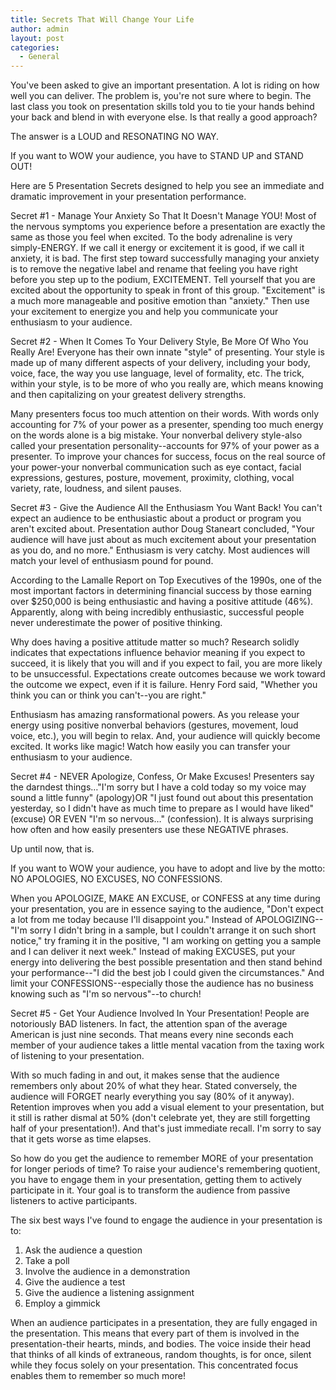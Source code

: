 ```yaml
---
title: Secrets That Will Change Your Life
author: admin
layout: post
categories:
  - General
---
```

You've been asked to give an important presentation. A lot is riding on how well you can deliver. The problem is,
you're not sure where to begin. The last class you took on presentation skills told you to tie your hands behind your back and blend in with everyone else. Is that really a
good approach? 

The answer is a LOUD and RESONATING NO WAY. 

If you want to WOW your audience, you have to STAND UP and STAND OUT!

Here are 5 Presentation Secrets designed to help you see an immediate and dramatic improvement in your presentation performance.

Secret #1 - Manage Your Anxiety So That It Doesn't Manage YOU!
Most of the nervous symptoms you experience before a presentation are exactly the same as those you feel when
excited. To the body adrenaline is very simply-ENERGY. If we call it energy or excitement it is good, if we call it anxiety, it is bad. The first step toward successfully managing your anxiety is to remove the negative label and rename that feeling you have right before you step up to the podium, EXCITEMENT. Tell yourself that you are excited about the opportunity to speak in front of this group. "Excitement" is a much more manageable and positive emotion
than "anxiety." Then use your excitement to energize you and help you communicate your enthusiasm to your audience. 

Secret #2 - When It Comes To Your Delivery Style, Be More Of Who You Really Are!
Everyone has their own innate "style" of presenting. Your style is made up of many different aspects of your
delivery, including your body, voice, face, the way you use language, level of formality, etc. The trick, within your style, is to be more of who you really are, which means knowing and then capitalizing on your greatest delivery strengths. 

Many presenters focus too much attention on their words. With words only accounting for 7% of your power as a presenter, spending too much energy on the words alone is a big mistake. Your nonverbal delivery style-also called your presentation personality--accounts for 97% of your
power as a presenter. To improve your chances for success, focus on the real source of your power-your nonverbal
communication such as eye contact, facial expressions, gestures, posture, movement, proximity, clothing, vocal
variety, rate, loudness, and silent pauses. 

Secret #3 - Give the Audience All the Enthusiasm You Want Back!
You can't expect an audience to be enthusiastic about a product or program you aren't excited about. Presentation author Doug Staneart concluded, "Your audience will have
just about as much excitement about your presentation as you do, and no more." Enthusiasm is very catchy. Most audiences will match your level of enthusiasm pound for pound. 

According to the Lamalle Report on Top Executives of the 1990s, one of the most important factors in determining
financial success by those earning over $250,000 is being enthusiastic and having a positive attitude (46%). 
Apparently, along with being incredibly enthusiastic, successful people never underestimate the power of positive thinking. 

Why does having a positive attitude matter so much? Research solidly indicates that expectations influence
behavior meaning if you expect to succeed, it is likely that you will and if you expect to fail, you are more
likely to be unsuccessful. Expectations create outcomes
because we work toward the outcome we expect, even if it is failure. Henry Ford said, "Whether you think you can or think you can't--you are right." 

Enthusiasm has amazing ransformational powers. As you release your energy using positive nonverbal behaviors
(gestures, movement, loud voice, etc.), you will begin to relax. And, your audience will quickly become excited. It works like magic! Watch how easily you can transfer your
enthusiasm to your audience.

Secret #4 - NEVER Apologize, Confess, Or Make Excuses!
Presenters say the darndest things…"I'm sorry but I have a cold today so my voice may sound a little funny" (apology)OR "I just found out about this presentation yesterday, so
I didn't have as much time to prepare as I would have liked" (excuse) OR EVEN "I'm so nervous…" (confession). 
It is always surprising how often and how easily presenters use these NEGATIVE phrases. 

Up until now, that is. 

If you want to WOW your audience, you have to adopt and live by the motto: NO APOLOGIES, NO EXCUSES, NO CONFESSIONS. 

When you APOLOGIZE, MAKE AN EXCUSE, or CONFESS at any time during your presentation, you are in essence saying to the audience, "Don't expect a lot from me today because I'll
disappoint you." Instead of APOLOGIZING--"I'm sorry I didn't bring in a sample, but I couldn't arrange it on such short notice," try framing it in the positive, "I am working on getting you a sample and I can deliver it next week." Instead of making EXCUSES, put your energy into delivering the best possible presentation and then stand
behind your performance--"I did the best job I could given the circumstances." And limit your CONFESSIONS--especially those the audience has no business knowing such as "I'm so nervous"--to church! 

Secret #5 - Get Your Audience Involved In Your Presentation!
People are notoriously BAD listeners. In fact, the attention span of the average American is just nine seconds. That means every nine seconds each member of your audience takes a little mental vacation from the taxing work of listening to your presentation. 

With so much fading in and out, it makes sense that the audience remembers only about 20% of what they hear. Stated conversely, the audience will FORGET nearly everything you say (80% of it anyway). Retention improves
when you add a visual element to your presentation, but it still is rather dismal at 50% (don't celebrate yet, they are still forgetting half of your presentation!). And that's just immediate recall. I'm sorry to say that it gets worse as time elapses.

So how do you get the audience to remember MORE of your presentation for longer periods of time? To raise your
audience's remembering quotient, you have to engage them in your presentation, getting them to actively participate in it. Your goal is to transform the audience from passive
listeners to active participants. 

The six best ways I've found to engage the audience in your presentation is to:
1. Ask the audience a question
2. Take a poll
3. Involve the audience in a demonstration
4. Give the audience a test
5. Give the audience a listening assignment 
6. Employ a gimmick

When an audience participates in a presentation, they are fully engaged in the presentation. This means that every part of them is involved in the presentation-their hearts, minds, and bodies. The voice inside their head that thinks of all kinds of extraneous, random thoughts, is for once, silent while they focus solely on your presentation. This
concentrated focus enables them to remember so much more! 
